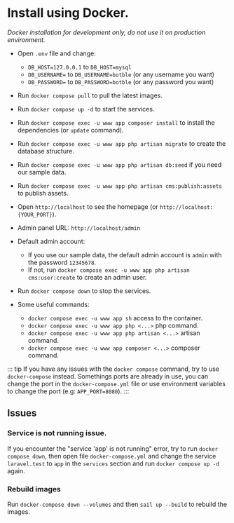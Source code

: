 # Install using Docker.

_Docker installation for development only, do not use it on production environment._

- Open `.env` file and change:
  - `DB_HOST=127.0.0.1` to `DB_HOST=mysql`
  - `DB_USERNAME=` to `DB_USERNAME=botble` (or any username you want)
  - `DB_PASSWORD=` to `DB_PASSWORD=botble` (or any password you want)

- Run `docker compose pull` to pull the latest images.
- Run `docker compose up -d` to start the services.
- Run `docker compose exec -u www app composer install` to install the dependencies (or `update` command).
- Run `docker compose exec -u www app php artisan migrate` to create the database structure.
- Run `docker compose exec -u www app php artisan db:seed` if you need our sample data.
- Run `docker compose exec -u www app php artisan cms:publish:assets` to publish assets.
- Open `http://localhost` to see the homepage (or `http://localhost:{YOUR_PORT}`).
- Admin panel URL: `http://localhost/admin`
- Default admin account:
    - If you use our sample data, the default admin account is `admin` with the password `12345678`.
    - If not, run `docker compose exec -u www app php artisan cms:user:create` to create an admin user.
- Run `docker compose down` to stop the services.
- Some useful commands:
    - `docker compose exec -u www app sh` access to the container.
    - `docker compose exec -u www app php <...>` php command.
    - `docker compose exec -u www app php artisan <...>` artisan command.
    - `docker compose exec -u www app composer <...>` composer command.

::: tip
If you have any issues with the `docker compose` command, try to use `docker-compose` instead.
Somethings ports are already in use, you can change the port in the `docker-compose.yml` file or use environment variables to change the port (e.g: `APP_PORT=8080`).
:::

## Issues

### Service is not running issue.

If you encounter the "service 'app' is not running" error, try to run `docker compose down`, then open file `docker-compose.yml` and change the service `laravel.test` to `app` in the `services` section and run `docker compose up -d` again.

### Rebuild images

Run `docker-compose down --volumes` and then `sail up --build` to rebuild the images.
